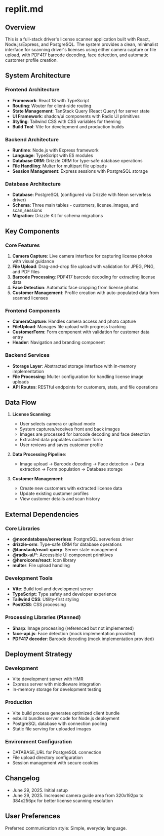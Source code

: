 # replit.md

## Overview

This is a full-stack driver's license scanner application built with React, Node.js/Express, and PostgreSQL. The system provides a clean, minimalist interface for scanning driver's licenses using either camera capture or file upload, with PDF417 barcode decoding, face detection, and automatic customer profile creation.

## System Architecture

### Frontend Architecture
- **Framework**: React 18 with TypeScript
- **Routing**: Wouter for client-side routing
- **State Management**: TanStack Query (React Query) for server state
- **UI Framework**: shadcn/ui components with Radix UI primitives
- **Styling**: Tailwind CSS with CSS variables for theming
- **Build Tool**: Vite for development and production builds

### Backend Architecture
- **Runtime**: Node.js with Express framework
- **Language**: TypeScript with ES modules
- **Database ORM**: Drizzle ORM for type-safe database operations
- **File Handling**: Multer for multipart file uploads
- **Session Management**: Express sessions with PostgreSQL storage

### Database Architecture
- **Database**: PostgreSQL (configured via Drizzle with Neon serverless driver)
- **Schema**: Three main tables - customers, license_images, and scan_sessions
- **Migration**: Drizzle Kit for schema migrations

## Key Components

### Core Features
1. **Camera Capture**: Live camera interface for capturing license photos with visual guidance
2. **File Upload**: Drag-and-drop file upload with validation for JPEG, PNG, and PDF files
3. **Barcode Processing**: PDF417 barcode decoding for extracting license data
4. **Face Detection**: Automatic face cropping from license photos
5. **Customer Management**: Profile creation with auto-populated data from scanned licenses

### Frontend Components
- **CameraCapture**: Handles camera access and photo capture
- **FileUpload**: Manages file upload with progress tracking
- **CustomerForm**: Form component with validation for customer data entry
- **Header**: Navigation and branding component

### Backend Services
- **Storage Layer**: Abstracted storage interface with in-memory implementation
- **File Processing**: Multer configuration for handling license image uploads
- **API Routes**: RESTful endpoints for customers, stats, and file operations

## Data Flow

1. **License Scanning**:
   - User selects camera or upload mode
   - System captures/receives front and back images
   - Images are processed for barcode decoding and face detection
   - Extracted data populates customer form
   - User reviews and saves customer profile

2. **Data Processing Pipeline**:
   - Image upload → Barcode decoding → Face detection → Data extraction → Form population → Database storage

3. **Customer Management**:
   - Create new customers with extracted license data
   - Update existing customer profiles
   - View customer details and scan history

## External Dependencies

### Core Libraries
- **@neondatabase/serverless**: PostgreSQL serverless driver
- **drizzle-orm**: Type-safe ORM for database operations
- **@tanstack/react-query**: Server state management
- **@radix-ui/***: Accessible UI component primitives
- **@heroicons/react**: Icon library
- **multer**: File upload handling

### Development Tools
- **Vite**: Build tool and development server
- **TypeScript**: Type safety and developer experience
- **Tailwind CSS**: Utility-first styling
- **PostCSS**: CSS processing

### Processing Libraries (Planned)
- **Sharp**: Image processing (referenced but not implemented)
- **face-api.js**: Face detection (mock implementation provided)
- **PDF417 decoder**: Barcode decoding (mock implementation provided)

## Deployment Strategy

### Development
- Vite development server with HMR
- Express server with middleware integration
- In-memory storage for development testing

### Production
- Vite build process generates optimized client bundle
- esbuild bundles server code for Node.js deployment
- PostgreSQL database with connection pooling
- Static file serving for uploaded images

### Environment Configuration
- DATABASE_URL for PostgreSQL connection
- File upload directory configuration
- Session management with secure cookies

## Changelog

- June 29, 2025. Initial setup
- June 29, 2025. Increased camera guide area from 320x192px to 384x256px for better license scanning resolution

## User Preferences

Preferred communication style: Simple, everyday language.
